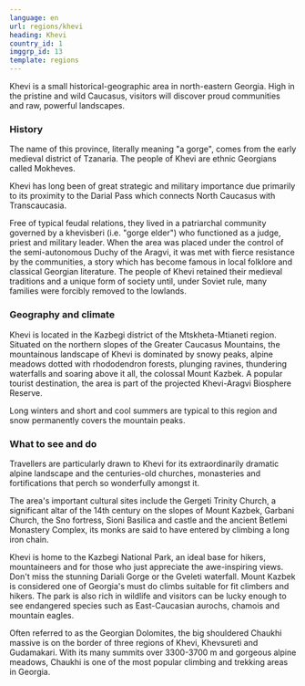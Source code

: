 ```yaml
---
language: en
url: regions/khevi
heading: Khevi
country_id: 1
imggrp_id: 13
template: regions
---
```

<div class="row content-row"><!-- 1196 (1)-->

</div>

<div class="row content-row"><!-- 1197 (2)-->
<div class="col-xs-12"><!-- 1591 -->

Khevi is a small historical\-geographic area in north\-eastern Georgia. High in the
pristine and wild Caucasus, visitors will discover proud communities and raw, powerful
landscapes.

</div>

</div>

<div class="row content-row"><!-- 1198 (4)-->
<div class="col-xs-12 col-sm-6 col-md-6"><!-- 1592 -->

### History


The name of this province, literally meaning "a gorge", comes from the early medieval
district of Tzanaria. The people of Khevi are ethnic Georgians called Mokheves.

Khevi has long been of great strategic and military importance due primarily to its
proximity to the Darial Pass which connects North Caucasus with Transcaucasia.

Free of typical feudal relations, they lived in a patriarchal community governed
by a khevisberi (i.e. "gorge elder") who functioned as a judge, priest and military
leader. When the area was placed under the control of the semi\-autonomous Duchy
of the Aragvi, it was met with fierce resistance by the communities, a story which
has become famous in local folklore and classical Georgian literature. The people
of Khevi retained their medieval traditions and a unique form of society until,
under Soviet rule, many families were forcibly removed to the lowlands.

### Geography and climate


Khevi is located in the Kazbegi district of the Mtskheta\-Mtianeti region. Situated
on the northern slopes of the Greater Caucasus Mountains, the mountainous landscape
of Khevi is dominated by snowy peaks, alpine meadows dotted with rhododendron forests,
plunging ravines, thundering waterfalls and soaring above it all, the colossal Mount
Kazbek. A popular tourist destination, the area is part of the projected Khevi\-Aragvi
Biosphere Reserve.

Long winters and short and cool summers are typical to this region and snow permanently
covers the mountain peaks.

</div>

<div class="col-xs-12 col-sm-6 col-md-6"><!-- 1593 -->

### What to see and do


Travellers are particularly drawn to Khevi for its extraordinarily dramatic alpine
landscape and the centuries\-old churches, monasteries and fortifications that perch
so wonderfully amongst it.

The area's important cultural sites include the Gergeti Trinity Church, a significant
altar of the 14th century on the slopes of Mount Kazbek, Garbani Church, the Sno
fortress, Sioni Basilica and castle and the ancient Betlemi Monastery Complex, its
monks are said to have entered by climbing a long iron chain.

Khevi is home to the Kazbegi National Park, an ideal base for hikers, mountaineers
and for those who just appreciate the awe\-inspiring views. Don't miss the stunning
Dariali Gorge or the Gveleti waterfall. Mount Kazbek is considered one of Georgia's
must do climbs suitable for fit climbers and hikers. The park is also rich in wildlife
and visitors can be lucky enough to see endangered species such as East\-Caucasian
aurochs, chamois and mountain eagles.

Often referred to as the Georgian Dolomites, the big shouldered Chaukhi massive is
on the border of three regions of Khevi, Khevsureti and Gudamakari. With its many
summits over 3300\-3700 m and gorgeous alpine meadows, Chaukhi is one of the most
popular climbing and trekking areas in Georgia.

</div>

</div>

